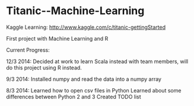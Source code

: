 Titanic--Machine-Learning
=========================

Kaggle Learning: http://www.kaggle.com/c/titanic-gettingStarted

First project with Machine Learning and R

Current Progress:

12/3 2014:
Decided at work to learn Scala instead with team members, will do this project using R instead.

9/3 2014:
Installed numpy and read the data into a numpy array

8/3 2014:
Learned how to open csv files in Python
Learned about some differences between Python 2 and 3
Created TODO list
